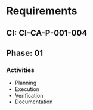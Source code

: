 # Requirements

## CI: CI-CA-P-001-004
## Phase: 01

### Activities
- Planning
- Execution
- Verification
- Documentation
